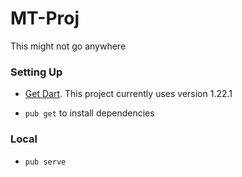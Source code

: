 # MT-Proj

This might not go anywhere

### Setting Up

- [Get Dart](https://www.dartlang.org/install). This project currently uses version 1.22.1

- `pub get` to install dependencies

### Local

- `pub serve`
